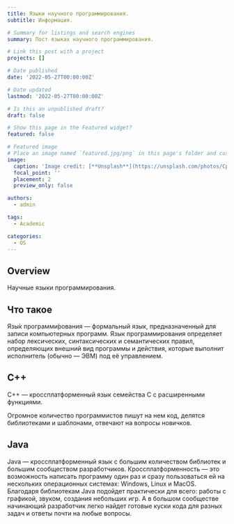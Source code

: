 ```yaml
---
title: Языки научного программирования.
subtitle: Информация.

# Summary for listings and search engines
summary: Пост языках научного программирования.

# Link this post with a project
projects: []

# Date published
date: '2022-05-27T00:00:00Z'

# Date updated
lastmod: '2022-05-27T00:00:00Z'

# Is this an unpublished draft?
draft: false

# Show this page in the Featured widget?
featured: false

# Featured image
# Place an image named `featured.jpg/png` in this page's folder and customize its options here.
image:
  caption: 'Image credit: [**Unsplash**](https://unsplash.com/photos/CpkOjOcXdUY)'
  focal_point: ''
  placement: 2
  preview_only: false

authors:
  - admin

tags:
  - Academic

categories:
  - OS
---
```


## Overview

Научные языки программирования.

## Что такое

Язы́к программи́рования — формальный язык, предназначенный для записи компьютерных программ. Язык программирования определяет набор лексических, синтаксических и семантических правил, определяющих внешний вид программы и действия, которые выполнит исполнитель (обычно — ЭВМ) под её управлением. 

## С++

С++ — кроссплатформенный язык семейства C с расширенными функциями.

Огромное количество программистов пишут на нем код, делятся библиотеками и шаблонами, отвечают на вопросы новичков.

## Java

Java — кроссплатформенный язык с большим количеством библиотек и большим сообществом разработчиков. Кроссплатформенность — это возможность написать программу один раз и сразу пользоваться ей на нескольких операционных системах: Windows, Linux и MacOS. Благодаря библиотекам Java подойдет практически для всего: работы с графикой, звуком, создания небольших игр. А в большом сообществе начинающий разработчик легко найдет готовые куски кода для разных задач и ответы почти на любые вопросы.



